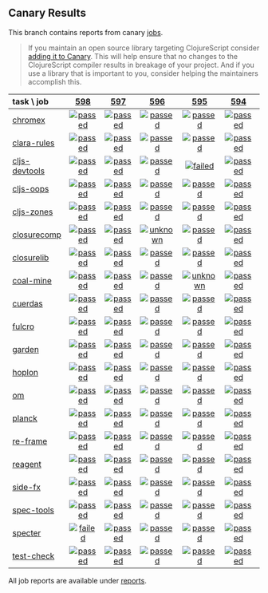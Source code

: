 ## Canary Results

This branch contains reports from canary [jobs](https://github.com/cljs-oss/canary/tree/jobs).

> If you maintain an open source library targeting ClojureScript consider [adding it to Canary](https://github.com/cljs-oss/canary/tree/master#how-to-participate). This will help ensure that no changes to the ClojureScript compiler results in breakage of your project. And if you use a library that is important to you, consider helping the maintainers accomplish this.

[//]: # (begin_overview_table)

| task \ job | <a href="reports/2018/09/30/job-000598-1.10.424-6eedd0a" title="job #598 finished on 2018-09-30">598</a> | <a href="reports/2018/09/29/job-000597-1.10.424-6eedd0a" title="job #597 finished on 2018-09-29">597</a> | <a href="reports/2018/09/28/job-000596-1.10.422-6062744" title="job #596 finished on 2018-09-28">596</a> | <a href="reports/2018/09/27/job-000595-1.10.423-e847c5b" title="job #595 finished on 2018-09-27">595</a> | <a href="reports/2018/09/27/job-000594-1.10.422-6062744" title="job #594 finished on 2018-09-27">594</a> | <a href="reports/2018/09/26/job-000593-1.10.423-60d427c" title="job #593 finished on 2018-09-26">593</a> | <a href="reports/2018/09/26/job-000592-1.10.422-6062744" title="job #592 finished on 2018-09-26">592</a> | <a href="reports/2018/09/25/job-000591-1.10.422-6062744" title="job #591 finished on 2018-09-25">591</a> | <a href="reports/2018/09/24/job-000590-1.10.422-6062744" title="job #590 finished on 2018-09-24">590</a> | <a href="reports/2018/09/23/job-000589-1.10.423-cf841f8" title="job #589 finished on 2018-09-23">589</a> |
| :--- | :---: | :---: | :---: | :---: | :---: | :---: | :---: | :---: | :---: | :---: |
| [chromex](https://github.com/binaryage/chromex) | <a href="reports/2018/09/30/job-000598-1.10.424-6eedd0a#-chromex"><img title="passed" src="http://box.binaryage.com/s-passed.svg"><a> | <a href="reports/2018/09/29/job-000597-1.10.424-6eedd0a#-chromex"><img title="passed" src="http://box.binaryage.com/s-passed.svg"><a> | <a href="reports/2018/09/28/job-000596-1.10.422-6062744#-chromex"><img title="passed" src="http://box.binaryage.com/s-passed.svg"><a> | <a href="reports/2018/09/27/job-000595-1.10.423-e847c5b#-chromex"><img title="passed" src="http://box.binaryage.com/s-passed.svg"><a> | <a href="reports/2018/09/27/job-000594-1.10.422-6062744#-chromex"><img title="passed" src="http://box.binaryage.com/s-passed.svg"><a> | <a href="reports/2018/09/26/job-000593-1.10.423-60d427c#-chromex"><img title="passed" src="http://box.binaryage.com/s-passed.svg"><a> | <a href="reports/2018/09/26/job-000592-1.10.422-6062744#-chromex"><img title="passed" src="http://box.binaryage.com/s-passed.svg"><a> | <a href="reports/2018/09/25/job-000591-1.10.422-6062744#-chromex"><img title="passed" src="http://box.binaryage.com/s-passed.svg"><a> | <a href="reports/2018/09/24/job-000590-1.10.422-6062744#-chromex"><img title="passed" src="http://box.binaryage.com/s-passed.svg"><a> | <a href="reports/2018/09/23/job-000589-1.10.423-cf841f8#-chromex"><img title="passed" src="http://box.binaryage.com/s-passed.svg"><a> |
| [clara-rules](https://github.com/cerner/clara-rules) | <a href="reports/2018/09/30/job-000598-1.10.424-6eedd0a#-clara-rules"><img title="passed" src="http://box.binaryage.com/s-passed.svg"><a> | <a href="reports/2018/09/29/job-000597-1.10.424-6eedd0a#-clara-rules"><img title="passed" src="http://box.binaryage.com/s-passed.svg"><a> | <a href="reports/2018/09/28/job-000596-1.10.422-6062744#-clara-rules"><img title="passed" src="http://box.binaryage.com/s-passed.svg"><a> | <a href="reports/2018/09/27/job-000595-1.10.423-e847c5b#-clara-rules"><img title="passed" src="http://box.binaryage.com/s-passed.svg"><a> | <a href="reports/2018/09/27/job-000594-1.10.422-6062744#-clara-rules"><img title="passed" src="http://box.binaryage.com/s-passed.svg"><a> | <a href="reports/2018/09/26/job-000593-1.10.423-60d427c#-clara-rules"><img title="passed" src="http://box.binaryage.com/s-passed.svg"><a> | <a href="reports/2018/09/26/job-000592-1.10.422-6062744#-clara-rules"><img title="passed" src="http://box.binaryage.com/s-passed.svg"><a> | <a href="reports/2018/09/25/job-000591-1.10.422-6062744#-clara-rules"><img title="passed" src="http://box.binaryage.com/s-passed.svg"><a> | <a href="reports/2018/09/24/job-000590-1.10.422-6062744#-clara-rules"><img title="passed" src="http://box.binaryage.com/s-passed.svg"><a> | <a href="reports/2018/09/23/job-000589-1.10.423-cf841f8#-clara-rules"><img title="passed" src="http://box.binaryage.com/s-passed.svg"><a> |
| [cljs-devtools](https://github.com/binaryage/cljs-devtools) | <a href="reports/2018/09/30/job-000598-1.10.424-6eedd0a#-cljs-devtools"><img title="passed" src="http://box.binaryage.com/s-passed.svg"><a> | <a href="reports/2018/09/29/job-000597-1.10.424-6eedd0a#-cljs-devtools"><img title="passed" src="http://box.binaryage.com/s-passed.svg"><a> | <a href="reports/2018/09/28/job-000596-1.10.422-6062744#-cljs-devtools"><img title="passed" src="http://box.binaryage.com/s-passed.svg"><a> | <a href="reports/2018/09/27/job-000595-1.10.423-e847c5b#-cljs-devtools"><img title="failed" src="http://box.binaryage.com/s-failed.svg"><a> | <a href="reports/2018/09/27/job-000594-1.10.422-6062744#-cljs-devtools"><img title="passed" src="http://box.binaryage.com/s-passed.svg"><a> | <a href="reports/2018/09/26/job-000593-1.10.423-60d427c#-cljs-devtools"><img title="passed" src="http://box.binaryage.com/s-passed.svg"><a> | <a href="reports/2018/09/26/job-000592-1.10.422-6062744#-cljs-devtools"><img title="passed" src="http://box.binaryage.com/s-passed.svg"><a> | <a href="reports/2018/09/25/job-000591-1.10.422-6062744#-cljs-devtools"><img title="passed" src="http://box.binaryage.com/s-passed.svg"><a> | <a href="reports/2018/09/24/job-000590-1.10.422-6062744#-cljs-devtools"><img title="passed" src="http://box.binaryage.com/s-passed.svg"><a> | <a href="reports/2018/09/23/job-000589-1.10.423-cf841f8#-cljs-devtools"><img title="passed" src="http://box.binaryage.com/s-passed.svg"><a> |
| [cljs-oops](https://github.com/binaryage/cljs-oops) | <a href="reports/2018/09/30/job-000598-1.10.424-6eedd0a#-cljs-oops"><img title="passed" src="http://box.binaryage.com/s-passed.svg"><a> | <a href="reports/2018/09/29/job-000597-1.10.424-6eedd0a#-cljs-oops"><img title="passed" src="http://box.binaryage.com/s-passed.svg"><a> | <a href="reports/2018/09/28/job-000596-1.10.422-6062744#-cljs-oops"><img title="passed" src="http://box.binaryage.com/s-passed.svg"><a> | <a href="reports/2018/09/27/job-000595-1.10.423-e847c5b#-cljs-oops"><img title="passed" src="http://box.binaryage.com/s-passed.svg"><a> | <a href="reports/2018/09/27/job-000594-1.10.422-6062744#-cljs-oops"><img title="passed" src="http://box.binaryage.com/s-passed.svg"><a> | <a href="reports/2018/09/26/job-000593-1.10.423-60d427c#-cljs-oops"><img title="passed" src="http://box.binaryage.com/s-passed.svg"><a> | <a href="reports/2018/09/26/job-000592-1.10.422-6062744#-cljs-oops"><img title="passed" src="http://box.binaryage.com/s-passed.svg"><a> | <a href="reports/2018/09/25/job-000591-1.10.422-6062744#-cljs-oops"><img title="passed" src="http://box.binaryage.com/s-passed.svg"><a> | <a href="reports/2018/09/24/job-000590-1.10.422-6062744#-cljs-oops"><img title="passed" src="http://box.binaryage.com/s-passed.svg"><a> | <a href="reports/2018/09/23/job-000589-1.10.423-cf841f8#-cljs-oops"><img title="passed" src="http://box.binaryage.com/s-passed.svg"><a> |
| [cljs-zones](https://github.com/binaryage/cljs-zones) | <a href="reports/2018/09/30/job-000598-1.10.424-6eedd0a#-cljs-zones"><img title="passed" src="http://box.binaryage.com/s-passed.svg"><a> | <a href="reports/2018/09/29/job-000597-1.10.424-6eedd0a#-cljs-zones"><img title="passed" src="http://box.binaryage.com/s-passed.svg"><a> | <a href="reports/2018/09/28/job-000596-1.10.422-6062744#-cljs-zones"><img title="passed" src="http://box.binaryage.com/s-passed.svg"><a> | <a href="reports/2018/09/27/job-000595-1.10.423-e847c5b#-cljs-zones"><img title="passed" src="http://box.binaryage.com/s-passed.svg"><a> | <a href="reports/2018/09/27/job-000594-1.10.422-6062744#-cljs-zones"><img title="passed" src="http://box.binaryage.com/s-passed.svg"><a> | <a href="reports/2018/09/26/job-000593-1.10.423-60d427c#-cljs-zones"><img title="passed" src="http://box.binaryage.com/s-passed.svg"><a> | <a href="reports/2018/09/26/job-000592-1.10.422-6062744#-cljs-zones"><img title="passed" src="http://box.binaryage.com/s-passed.svg"><a> | <a href="reports/2018/09/25/job-000591-1.10.422-6062744#-cljs-zones"><img title="passed" src="http://box.binaryage.com/s-passed.svg"><a> | <a href="reports/2018/09/24/job-000590-1.10.422-6062744#-cljs-zones"><img title="passed" src="http://box.binaryage.com/s-passed.svg"><a> | <a href="reports/2018/09/23/job-000589-1.10.423-cf841f8#-cljs-zones"><img title="passed" src="http://box.binaryage.com/s-passed.svg"><a> |
| [closurecomp](https://github.com/mfikes/closurecomp) | <a href="reports/2018/09/30/job-000598-1.10.424-6eedd0a#-closurecomp"><img title="passed" src="http://box.binaryage.com/s-passed.svg"><a> | <a href="reports/2018/09/29/job-000597-1.10.424-6eedd0a#-closurecomp"><img title="passed" src="http://box.binaryage.com/s-passed.svg"><a> | <a href="reports/2018/09/28/job-000596-1.10.422-6062744#-closurecomp"><img title="unknown" src="http://box.binaryage.com/s-unknown.svg"><a> | <a href="reports/2018/09/27/job-000595-1.10.423-e847c5b#-closurecomp"><img title="passed" src="http://box.binaryage.com/s-passed.svg"><a> | <a href="reports/2018/09/27/job-000594-1.10.422-6062744#-closurecomp"><img title="passed" src="http://box.binaryage.com/s-passed.svg"><a> | <a href="reports/2018/09/26/job-000593-1.10.423-60d427c#-closurecomp"><img title="passed" src="http://box.binaryage.com/s-passed.svg"><a> | <a href="reports/2018/09/26/job-000592-1.10.422-6062744#-closurecomp"><img title="passed" src="http://box.binaryage.com/s-passed.svg"><a> | <a href="reports/2018/09/25/job-000591-1.10.422-6062744#-closurecomp"><img title="passed" src="http://box.binaryage.com/s-passed.svg"><a> | <a href="reports/2018/09/24/job-000590-1.10.422-6062744#-closurecomp"><img title="passed" src="http://box.binaryage.com/s-passed.svg"><a> | <a href="reports/2018/09/23/job-000589-1.10.423-cf841f8#-closurecomp"><img title="passed" src="http://box.binaryage.com/s-passed.svg"><a> |
| [closurelib](https://github.com/mfikes/closurelib) | <a href="reports/2018/09/30/job-000598-1.10.424-6eedd0a#-closurelib"><img title="passed" src="http://box.binaryage.com/s-passed.svg"><a> | <a href="reports/2018/09/29/job-000597-1.10.424-6eedd0a#-closurelib"><img title="passed" src="http://box.binaryage.com/s-passed.svg"><a> | <a href="reports/2018/09/28/job-000596-1.10.422-6062744#-closurelib"><img title="passed" src="http://box.binaryage.com/s-passed.svg"><a> | <a href="reports/2018/09/27/job-000595-1.10.423-e847c5b#-closurelib"><img title="passed" src="http://box.binaryage.com/s-passed.svg"><a> | <a href="reports/2018/09/27/job-000594-1.10.422-6062744#-closurelib"><img title="passed" src="http://box.binaryage.com/s-passed.svg"><a> | <a href="reports/2018/09/26/job-000593-1.10.423-60d427c#-closurelib"><img title="passed" src="http://box.binaryage.com/s-passed.svg"><a> | <a href="reports/2018/09/26/job-000592-1.10.422-6062744#-closurelib"><img title="passed" src="http://box.binaryage.com/s-passed.svg"><a> | <a href="reports/2018/09/25/job-000591-1.10.422-6062744#-closurelib"><img title="passed" src="http://box.binaryage.com/s-passed.svg"><a> | <a href="reports/2018/09/24/job-000590-1.10.422-6062744#-closurelib"><img title="passed" src="http://box.binaryage.com/s-passed.svg"><a> | <a href="reports/2018/09/23/job-000589-1.10.423-cf841f8#-closurelib"><img title="passed" src="http://box.binaryage.com/s-passed.svg"><a> |
| [coal-mine](https://github.com/mfikes/coal-mine) | <a href="reports/2018/09/30/job-000598-1.10.424-6eedd0a#-coal-mine"><img title="passed" src="http://box.binaryage.com/s-passed.svg"><a> | <a href="reports/2018/09/29/job-000597-1.10.424-6eedd0a#-coal-mine"><img title="passed" src="http://box.binaryage.com/s-passed.svg"><a> | <a href="reports/2018/09/28/job-000596-1.10.422-6062744#-coal-mine"><img title="passed" src="http://box.binaryage.com/s-passed.svg"><a> | <a href="reports/2018/09/27/job-000595-1.10.423-e847c5b#-coal-mine"><img title="unknown" src="http://box.binaryage.com/s-unknown.svg"><a> | <a href="reports/2018/09/27/job-000594-1.10.422-6062744#-coal-mine"><img title="passed" src="http://box.binaryage.com/s-passed.svg"><a> | <a href="reports/2018/09/26/job-000593-1.10.423-60d427c#-coal-mine"><img title="passed" src="http://box.binaryage.com/s-passed.svg"><a> | <a href="reports/2018/09/26/job-000592-1.10.422-6062744#-coal-mine"><img title="passed" src="http://box.binaryage.com/s-passed.svg"><a> | <a href="reports/2018/09/25/job-000591-1.10.422-6062744#-coal-mine"><img title="passed" src="http://box.binaryage.com/s-passed.svg"><a> | <a href="reports/2018/09/24/job-000590-1.10.422-6062744#-coal-mine"><img title="passed" src="http://box.binaryage.com/s-passed.svg"><a> | <a href="reports/2018/09/23/job-000589-1.10.423-cf841f8#-coal-mine"><img title="passed" src="http://box.binaryage.com/s-passed.svg"><a> |
| [cuerdas](https://github.com/funcool/cuerdas) | <a href="reports/2018/09/30/job-000598-1.10.424-6eedd0a#-cuerdas"><img title="passed" src="http://box.binaryage.com/s-passed.svg"><a> | <a href="reports/2018/09/29/job-000597-1.10.424-6eedd0a#-cuerdas"><img title="passed" src="http://box.binaryage.com/s-passed.svg"><a> | <a href="reports/2018/09/28/job-000596-1.10.422-6062744#-cuerdas"><img title="passed" src="http://box.binaryage.com/s-passed.svg"><a> | <a href="reports/2018/09/27/job-000595-1.10.423-e847c5b#-cuerdas"><img title="passed" src="http://box.binaryage.com/s-passed.svg"><a> | <a href="reports/2018/09/27/job-000594-1.10.422-6062744#-cuerdas"><img title="passed" src="http://box.binaryage.com/s-passed.svg"><a> | <a href="reports/2018/09/26/job-000593-1.10.423-60d427c#-cuerdas"><img title="passed" src="http://box.binaryage.com/s-passed.svg"><a> | <a href="reports/2018/09/26/job-000592-1.10.422-6062744#-cuerdas"><img title="passed" src="http://box.binaryage.com/s-passed.svg"><a> | <a href="reports/2018/09/25/job-000591-1.10.422-6062744#-cuerdas"><img title="passed" src="http://box.binaryage.com/s-passed.svg"><a> | <a href="reports/2018/09/24/job-000590-1.10.422-6062744#-cuerdas"><img title="passed" src="http://box.binaryage.com/s-passed.svg"><a> | <a href="reports/2018/09/23/job-000589-1.10.423-cf841f8#-cuerdas"><img title="passed" src="http://box.binaryage.com/s-passed.svg"><a> |
| [fulcro](https://github.com/fulcrologic/fulcro) | <a href="reports/2018/09/30/job-000598-1.10.424-6eedd0a#-fulcro"><img title="passed" src="http://box.binaryage.com/s-passed.svg"><a> | <a href="reports/2018/09/29/job-000597-1.10.424-6eedd0a#-fulcro"><img title="passed" src="http://box.binaryage.com/s-passed.svg"><a> | <a href="reports/2018/09/28/job-000596-1.10.422-6062744#-fulcro"><img title="passed" src="http://box.binaryage.com/s-passed.svg"><a> | <a href="reports/2018/09/27/job-000595-1.10.423-e847c5b#-fulcro"><img title="passed" src="http://box.binaryage.com/s-passed.svg"><a> | <a href="reports/2018/09/27/job-000594-1.10.422-6062744#-fulcro"><img title="passed" src="http://box.binaryage.com/s-passed.svg"><a> | <a href="reports/2018/09/26/job-000593-1.10.423-60d427c#-fulcro"><img title="passed" src="http://box.binaryage.com/s-passed.svg"><a> | <a href="reports/2018/09/26/job-000592-1.10.422-6062744#-fulcro"><img title="passed" src="http://box.binaryage.com/s-passed.svg"><a> | <a href="reports/2018/09/25/job-000591-1.10.422-6062744#-fulcro"><img title="passed" src="http://box.binaryage.com/s-passed.svg"><a> | <a href="reports/2018/09/24/job-000590-1.10.422-6062744#-fulcro"><img title="passed" src="http://box.binaryage.com/s-passed.svg"><a> | <a href="reports/2018/09/23/job-000589-1.10.423-cf841f8#-fulcro"><img title="passed" src="http://box.binaryage.com/s-passed.svg"><a> |
| [garden](https://github.com/noprompt/garden) | <a href="reports/2018/09/30/job-000598-1.10.424-6eedd0a#-garden"><img title="passed" src="http://box.binaryage.com/s-passed.svg"><a> | <a href="reports/2018/09/29/job-000597-1.10.424-6eedd0a#-garden"><img title="passed" src="http://box.binaryage.com/s-passed.svg"><a> | <a href="reports/2018/09/28/job-000596-1.10.422-6062744#-garden"><img title="passed" src="http://box.binaryage.com/s-passed.svg"><a> | <a href="reports/2018/09/27/job-000595-1.10.423-e847c5b#-garden"><img title="passed" src="http://box.binaryage.com/s-passed.svg"><a> | <a href="reports/2018/09/27/job-000594-1.10.422-6062744#-garden"><img title="passed" src="http://box.binaryage.com/s-passed.svg"><a> | <a href="reports/2018/09/26/job-000593-1.10.423-60d427c#-garden"><img title="passed" src="http://box.binaryage.com/s-passed.svg"><a> | <a href="reports/2018/09/26/job-000592-1.10.422-6062744#-garden"><img title="passed" src="http://box.binaryage.com/s-passed.svg"><a> | <a href="reports/2018/09/25/job-000591-1.10.422-6062744#-garden"><img title="passed" src="http://box.binaryage.com/s-passed.svg"><a> | <a href="reports/2018/09/24/job-000590-1.10.422-6062744#-garden"><img title="passed" src="http://box.binaryage.com/s-passed.svg"><a> | <a href="reports/2018/09/23/job-000589-1.10.423-cf841f8#-garden"><img title="passed" src="http://box.binaryage.com/s-passed.svg"><a> |
| [hoplon](https://github.com/hoplon/hoplon) | <a href="reports/2018/09/30/job-000598-1.10.424-6eedd0a#-hoplon"><img title="passed" src="http://box.binaryage.com/s-passed.svg"><a> | <a href="reports/2018/09/29/job-000597-1.10.424-6eedd0a#-hoplon"><img title="passed" src="http://box.binaryage.com/s-passed.svg"><a> | <a href="reports/2018/09/28/job-000596-1.10.422-6062744#-hoplon"><img title="passed" src="http://box.binaryage.com/s-passed.svg"><a> | <a href="reports/2018/09/27/job-000595-1.10.423-e847c5b#-hoplon"><img title="passed" src="http://box.binaryage.com/s-passed.svg"><a> | <a href="reports/2018/09/27/job-000594-1.10.422-6062744#-hoplon"><img title="passed" src="http://box.binaryage.com/s-passed.svg"><a> | <a href="reports/2018/09/26/job-000593-1.10.423-60d427c#-hoplon"><img title="passed" src="http://box.binaryage.com/s-passed.svg"><a> | <a href="reports/2018/09/26/job-000592-1.10.422-6062744#-hoplon"><img title="passed" src="http://box.binaryage.com/s-passed.svg"><a> | <a href="reports/2018/09/25/job-000591-1.10.422-6062744#-hoplon"><img title="passed" src="http://box.binaryage.com/s-passed.svg"><a> | <a href="reports/2018/09/24/job-000590-1.10.422-6062744#-hoplon"><img title="passed" src="http://box.binaryage.com/s-passed.svg"><a> | <a href="reports/2018/09/23/job-000589-1.10.423-cf841f8#-hoplon"><img title="passed" src="http://box.binaryage.com/s-passed.svg"><a> |
| [om](https://github.com/omcljs/om) | <a href="reports/2018/09/30/job-000598-1.10.424-6eedd0a#-om"><img title="passed" src="http://box.binaryage.com/s-passed.svg"><a> | <a href="reports/2018/09/29/job-000597-1.10.424-6eedd0a#-om"><img title="passed" src="http://box.binaryage.com/s-passed.svg"><a> | <a href="reports/2018/09/28/job-000596-1.10.422-6062744#-om"><img title="passed" src="http://box.binaryage.com/s-passed.svg"><a> | <a href="reports/2018/09/27/job-000595-1.10.423-e847c5b#-om"><img title="passed" src="http://box.binaryage.com/s-passed.svg"><a> | <a href="reports/2018/09/27/job-000594-1.10.422-6062744#-om"><img title="passed" src="http://box.binaryage.com/s-passed.svg"><a> | <a href="reports/2018/09/26/job-000593-1.10.423-60d427c#-om"><img title="passed" src="http://box.binaryage.com/s-passed.svg"><a> | <a href="reports/2018/09/26/job-000592-1.10.422-6062744#-om"><img title="passed" src="http://box.binaryage.com/s-passed.svg"><a> | <a href="reports/2018/09/25/job-000591-1.10.422-6062744#-om"><img title="passed" src="http://box.binaryage.com/s-passed.svg"><a> | <a href="reports/2018/09/24/job-000590-1.10.422-6062744#-om"><img title="passed" src="http://box.binaryage.com/s-passed.svg"><a> | <a href="reports/2018/09/23/job-000589-1.10.423-cf841f8#-om"><img title="passed" src="http://box.binaryage.com/s-passed.svg"><a> |
| [planck](https://github.com/planck-repl/planck) | <a href="reports/2018/09/30/job-000598-1.10.424-6eedd0a#-planck"><img title="passed" src="http://box.binaryage.com/s-passed.svg"><a> | <a href="reports/2018/09/29/job-000597-1.10.424-6eedd0a#-planck"><img title="passed" src="http://box.binaryage.com/s-passed.svg"><a> | <a href="reports/2018/09/28/job-000596-1.10.422-6062744#-planck"><img title="passed" src="http://box.binaryage.com/s-passed.svg"><a> | <a href="reports/2018/09/27/job-000595-1.10.423-e847c5b#-planck"><img title="passed" src="http://box.binaryage.com/s-passed.svg"><a> | <a href="reports/2018/09/27/job-000594-1.10.422-6062744#-planck"><img title="passed" src="http://box.binaryage.com/s-passed.svg"><a> | <a href="reports/2018/09/26/job-000593-1.10.423-60d427c#-planck"><img title="passed" src="http://box.binaryage.com/s-passed.svg"><a> | <a href="reports/2018/09/26/job-000592-1.10.422-6062744#-planck"><img title="passed" src="http://box.binaryage.com/s-passed.svg"><a> | <a href="reports/2018/09/25/job-000591-1.10.422-6062744#-planck"><img title="passed" src="http://box.binaryage.com/s-passed.svg"><a> | <a href="reports/2018/09/24/job-000590-1.10.422-6062744#-planck"><img title="passed" src="http://box.binaryage.com/s-passed.svg"><a> | <a href="reports/2018/09/23/job-000589-1.10.423-cf841f8#-planck"><img title="passed" src="http://box.binaryage.com/s-passed.svg"><a> |
| [re-frame](https://github.com/Day8/re-frame) | <a href="reports/2018/09/30/job-000598-1.10.424-6eedd0a#-re-frame"><img title="passed" src="http://box.binaryage.com/s-passed.svg"><a> | <a href="reports/2018/09/29/job-000597-1.10.424-6eedd0a#-re-frame"><img title="passed" src="http://box.binaryage.com/s-passed.svg"><a> | <a href="reports/2018/09/28/job-000596-1.10.422-6062744#-re-frame"><img title="passed" src="http://box.binaryage.com/s-passed.svg"><a> | <a href="reports/2018/09/27/job-000595-1.10.423-e847c5b#-re-frame"><img title="passed" src="http://box.binaryage.com/s-passed.svg"><a> | <a href="reports/2018/09/27/job-000594-1.10.422-6062744#-re-frame"><img title="passed" src="http://box.binaryage.com/s-passed.svg"><a> | <a href="reports/2018/09/26/job-000593-1.10.423-60d427c#-re-frame"><img title="passed" src="http://box.binaryage.com/s-passed.svg"><a> | <a href="reports/2018/09/26/job-000592-1.10.422-6062744#-re-frame"><img title="passed" src="http://box.binaryage.com/s-passed.svg"><a> | <a href="reports/2018/09/25/job-000591-1.10.422-6062744#-re-frame"><img title="passed" src="http://box.binaryage.com/s-passed.svg"><a> | <a href="reports/2018/09/24/job-000590-1.10.422-6062744#-re-frame"><img title="passed" src="http://box.binaryage.com/s-passed.svg"><a> | <a href="reports/2018/09/23/job-000589-1.10.423-cf841f8#-re-frame"><img title="passed" src="http://box.binaryage.com/s-passed.svg"><a> |
| [reagent](https://github.com/reagent-project/reagent) | <a href="reports/2018/09/30/job-000598-1.10.424-6eedd0a#-reagent"><img title="passed" src="http://box.binaryage.com/s-passed.svg"><a> | <a href="reports/2018/09/29/job-000597-1.10.424-6eedd0a#-reagent"><img title="passed" src="http://box.binaryage.com/s-passed.svg"><a> | <a href="reports/2018/09/28/job-000596-1.10.422-6062744#-reagent"><img title="passed" src="http://box.binaryage.com/s-passed.svg"><a> | <a href="reports/2018/09/27/job-000595-1.10.423-e847c5b#-reagent"><img title="passed" src="http://box.binaryage.com/s-passed.svg"><a> | <a href="reports/2018/09/27/job-000594-1.10.422-6062744#-reagent"><img title="passed" src="http://box.binaryage.com/s-passed.svg"><a> | <a href="reports/2018/09/26/job-000593-1.10.423-60d427c#-reagent"><img title="passed" src="http://box.binaryage.com/s-passed.svg"><a> | <a href="reports/2018/09/26/job-000592-1.10.422-6062744#-reagent"><img title="passed" src="http://box.binaryage.com/s-passed.svg"><a> | <a href="reports/2018/09/25/job-000591-1.10.422-6062744#-reagent"><img title="passed" src="http://box.binaryage.com/s-passed.svg"><a> | <a href="reports/2018/09/24/job-000590-1.10.422-6062744#-reagent"><img title="passed" src="http://box.binaryage.com/s-passed.svg"><a> | <a href="reports/2018/09/23/job-000589-1.10.423-cf841f8#-reagent"><img title="passed" src="http://box.binaryage.com/s-passed.svg"><a> |
| [side-fx](https://github.com/cljsrn/side-fx) | <a href="reports/2018/09/30/job-000598-1.10.424-6eedd0a#-side-fx"><img title="passed" src="http://box.binaryage.com/s-passed.svg"><a> | <a href="reports/2018/09/29/job-000597-1.10.424-6eedd0a#-side-fx"><img title="passed" src="http://box.binaryage.com/s-passed.svg"><a> | <a href="reports/2018/09/28/job-000596-1.10.422-6062744#-side-fx"><img title="passed" src="http://box.binaryage.com/s-passed.svg"><a> | <a href="reports/2018/09/27/job-000595-1.10.423-e847c5b#-side-fx"><img title="passed" src="http://box.binaryage.com/s-passed.svg"><a> | <a href="reports/2018/09/27/job-000594-1.10.422-6062744#-side-fx"><img title="passed" src="http://box.binaryage.com/s-passed.svg"><a> | <a href="reports/2018/09/26/job-000593-1.10.423-60d427c#-side-fx"><img title="passed" src="http://box.binaryage.com/s-passed.svg"><a> | <a href="reports/2018/09/26/job-000592-1.10.422-6062744#-side-fx"><img title="passed" src="http://box.binaryage.com/s-passed.svg"><a> | <a href="reports/2018/09/25/job-000591-1.10.422-6062744#-side-fx"><img title="passed" src="http://box.binaryage.com/s-passed.svg"><a> | <a href="reports/2018/09/24/job-000590-1.10.422-6062744#-side-fx"><img title="passed" src="http://box.binaryage.com/s-passed.svg"><a> | <a href="reports/2018/09/23/job-000589-1.10.423-cf841f8#-side-fx"><img title="passed" src="http://box.binaryage.com/s-passed.svg"><a> |
| [spec-tools](https://github.com/metosin/spec-tools) | <a href="reports/2018/09/30/job-000598-1.10.424-6eedd0a#-spec-tools"><img title="passed" src="http://box.binaryage.com/s-passed.svg"><a> | <a href="reports/2018/09/29/job-000597-1.10.424-6eedd0a#-spec-tools"><img title="passed" src="http://box.binaryage.com/s-passed.svg"><a> | <a href="reports/2018/09/28/job-000596-1.10.422-6062744#-spec-tools"><img title="passed" src="http://box.binaryage.com/s-passed.svg"><a> | <a href="reports/2018/09/27/job-000595-1.10.423-e847c5b#-spec-tools"><img title="passed" src="http://box.binaryage.com/s-passed.svg"><a> | <a href="reports/2018/09/27/job-000594-1.10.422-6062744#-spec-tools"><img title="passed" src="http://box.binaryage.com/s-passed.svg"><a> | <a href="reports/2018/09/26/job-000593-1.10.423-60d427c#-spec-tools"><img title="passed" src="http://box.binaryage.com/s-passed.svg"><a> | <a href="reports/2018/09/26/job-000592-1.10.422-6062744#-spec-tools"><img title="passed" src="http://box.binaryage.com/s-passed.svg"><a> | <a href="reports/2018/09/25/job-000591-1.10.422-6062744#-spec-tools"><img title="passed" src="http://box.binaryage.com/s-passed.svg"><a> | <a href="reports/2018/09/24/job-000590-1.10.422-6062744#-spec-tools"><img title="passed" src="http://box.binaryage.com/s-passed.svg"><a> | <a href="reports/2018/09/23/job-000589-1.10.423-cf841f8#-spec-tools"><img title="passed" src="http://box.binaryage.com/s-passed.svg"><a> |
| [specter](https://github.com/nathanmarz/specter) | <a href="reports/2018/09/30/job-000598-1.10.424-6eedd0a#-specter"><img title="failed" src="http://box.binaryage.com/s-failed.svg"><a> | <a href="reports/2018/09/29/job-000597-1.10.424-6eedd0a#-specter"><img title="passed" src="http://box.binaryage.com/s-passed.svg"><a> | <a href="reports/2018/09/28/job-000596-1.10.422-6062744#-specter"><img title="passed" src="http://box.binaryage.com/s-passed.svg"><a> | <a href="reports/2018/09/27/job-000595-1.10.423-e847c5b#-specter"><img title="passed" src="http://box.binaryage.com/s-passed.svg"><a> | <a href="reports/2018/09/27/job-000594-1.10.422-6062744#-specter"><img title="passed" src="http://box.binaryage.com/s-passed.svg"><a> | <a href="reports/2018/09/26/job-000593-1.10.423-60d427c#-specter"><img title="passed" src="http://box.binaryage.com/s-passed.svg"><a> | <a href="reports/2018/09/26/job-000592-1.10.422-6062744#-specter"><img title="passed" src="http://box.binaryage.com/s-passed.svg"><a> | <a href="reports/2018/09/25/job-000591-1.10.422-6062744#-specter"><img title="passed" src="http://box.binaryage.com/s-passed.svg"><a> | <a href="reports/2018/09/24/job-000590-1.10.422-6062744#-specter"><img title="passed" src="http://box.binaryage.com/s-passed.svg"><a> | <a href="reports/2018/09/23/job-000589-1.10.423-cf841f8#-specter"><img title="passed" src="http://box.binaryage.com/s-passed.svg"><a> |
| [test-check](https://github.com/clojure/test.check) | <a href="reports/2018/09/30/job-000598-1.10.424-6eedd0a#-test-check"><img title="passed" src="http://box.binaryage.com/s-passed.svg"><a> | <a href="reports/2018/09/29/job-000597-1.10.424-6eedd0a#-test-check"><img title="passed" src="http://box.binaryage.com/s-passed.svg"><a> | <a href="reports/2018/09/28/job-000596-1.10.422-6062744#-test-check"><img title="passed" src="http://box.binaryage.com/s-passed.svg"><a> | <a href="reports/2018/09/27/job-000595-1.10.423-e847c5b#-test-check"><img title="passed" src="http://box.binaryage.com/s-passed.svg"><a> | <a href="reports/2018/09/27/job-000594-1.10.422-6062744#-test-check"><img title="passed" src="http://box.binaryage.com/s-passed.svg"><a> | <a href="reports/2018/09/26/job-000593-1.10.423-60d427c#-test-check"><img title="passed" src="http://box.binaryage.com/s-passed.svg"><a> | <a href="reports/2018/09/26/job-000592-1.10.422-6062744#-test-check"><img title="passed" src="http://box.binaryage.com/s-passed.svg"><a> | <a href="reports/2018/09/25/job-000591-1.10.422-6062744#-test-check"><img title="passed" src="http://box.binaryage.com/s-passed.svg"><a> | <a href="reports/2018/09/24/job-000590-1.10.422-6062744#-test-check"><img title="passed" src="http://box.binaryage.com/s-passed.svg"><a> | <a href="reports/2018/09/23/job-000589-1.10.423-cf841f8#-test-check"><img title="passed" src="http://box.binaryage.com/s-passed.svg"><a> |

[//]: # (end_overview_table)

All job reports are available under [reports](reports).
